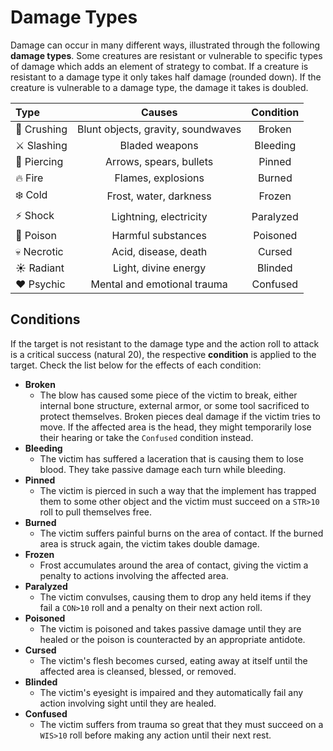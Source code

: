 # Damage Types
Damage can occur in many different ways, illustrated through the following **damage types**. Some creatures are resistant or vulnerable to specific types of damage which adds an element of strategy to combat. If a creature is resistant to a damage type it only takes half damage (rounded down). If the creature is vulnerable to a damage type, the damage it takes is doubled.

| Type | Causes | Condition |
|:--- |:---:|:---:|
| 👊 Crushing | Blunt objects, gravity, soundwaves | Broken |
| ⚔️ Slashing | Bladed weapons | Bleeding |
| 🏹 Piercing | Arrows, spears, bullets | Pinned |
| 🔥 Fire | Flames, explosions | Burned |
| ❄️ Cold | Frost, water, darkness | Frozen |
| ⚡️ Shock | Lightning, electricity | Paralyzed |
| 💉 Poison | Harmful substances | Poisoned |
| 💀 Necrotic | Acid, disease, death | Cursed |
| ☀️ Radiant | Light, divine energy | Blinded |
| ♥️ Psychic | Mental and emotional trauma | Confused |

## Conditions
If the target is not resistant to the damage type and the action roll to attack is a critical success (natural 20), the respective **condition** is applied to the target. Check the list below for the effects of each condition:

- **Broken**
    - The blow has caused some piece of the victim to break, either internal bone structure, external armor, or some tool sacrificed to protect themselves. Broken pieces deal damage if the victim tries to move. If the affected area is the head, they might temporarily lose their hearing or take the `Confused` condition instead.
- **Bleeding**
    - The victim has suffered a laceration that is causing them to lose blood. They take passive damage each turn while bleeding.
- **Pinned**
    - The victim is pierced in such a way that the implement has trapped them to some other object and the victim must succeed on a `STR>10` roll to pull themselves free.
- **Burned**
    - The victim suffers painful burns on the area of contact. If the burned area is struck again, the victim takes double damage.
- **Frozen**
    - Frost accumulates around the area of contact, giving the victim a penalty to actions involving the affected area.
- **Paralyzed**
    - The victim convulses, causing them to drop any held items if they fail a `CON>10` roll and a penalty on their next action roll.
- **Poisoned**
    - The victim is poisoned and takes passive damage until they are healed or the poison is counteracted by an appropriate antidote.
- **Cursed**
    - The victim's flesh becomes cursed, eating away at itself until the affected area is cleansed, blessed, or removed.
- **Blinded**
    - The victim's eyesight is impaired and they automatically fail any action involving sight until they are healed.
- **Confused**
    - The victim suffers from trauma so great that they must succeed on a `WIS>10` roll before making any action until their next rest.
